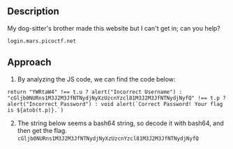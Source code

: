 ## Description
My dog-sitter's brother made this website but I can't get in; can you help?

`login.mars.picoctf.net`

## Approach
1. By analyzing the JS code, we can find the code below:
```
return "YWRtaW4" !== t.u ? alert("Incorrect Username") : "cGljb0NURns1M3J2M3JfNTNydjNyXzUzcnYzcl81M3J2M3JfNTNydjNyfQ" !== t.p ? alert("Incorrect Password") : void alert(`Correct Password! Your flag is ${atob(t.p)}.`)
```
2. The string below seems a bash64 string, so decode it with bash64, and then get the flag.
`cGljb0NURns1M3J2M3JfNTNydjNyXzUzcnYzcl81M3J2M3JfNTNydjNyfQ`